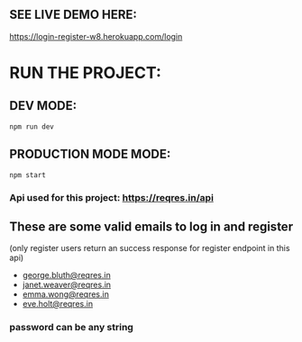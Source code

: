 ## SEE LIVE DEMO HERE:

https://login-register-w8.herokuapp.com/login


# RUN THE PROJECT:

## DEV MODE:
`npm run dev`

## PRODUCTION MODE MODE:
`npm start`

### Api used for this project: https://reqres.in/api

## These are some valid emails to log in and register 
(only register users return an success response for register endpoint in this api)

- george.bluth@reqres.in
- janet.weaver@reqres.in
- emma.wong@reqres.in
- eve.holt@reqres.in

### password can be any string 

